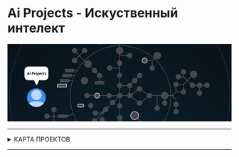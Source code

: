 # Ai Projects - Искуственный интелект #

![ai branch](./ai_projects.gif)

---

<details>
<summary> КАРТА ПРОЕКТОВ </summary>

![map Holy_Graph](../Holy_Graph.png)

</details>

---

